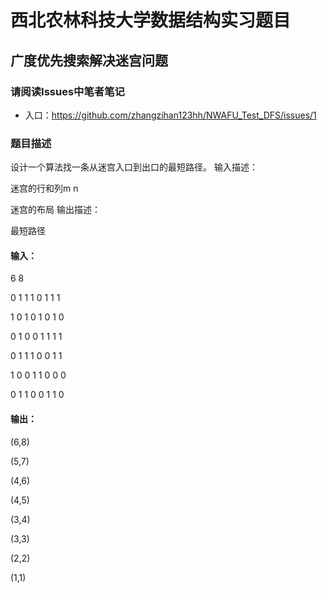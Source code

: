 # 西北农林科技大学数据结构实习题目
## 广度优先搜索解决迷宫问题
### 请阅读Issues中笔者笔记
* 入口：https://github.com/zhangzihan123hh/NWAFU_Test_DFS/issues/1
### 题目描述

设计一个算法找一条从迷宫入口到出口的最短路径。
输入描述：

迷宫的行和列m n

迷宫的布局
输出描述：

最短路径
####  输入：
6 8

0 1 1 1 0 1 1 1

1 0 1 0 1 0 1 0

0 1 0 0 1 1 1 1

0 1 1 1 0 0 1 1

1 0 0 1 1 0 0 0

0 1 1 0 0 1 1 0

#### 输出：

(6,8)

(5,7)

(4,6)

(4,5)

(3,4)

(3,3)

(2,2)

(1,1)
